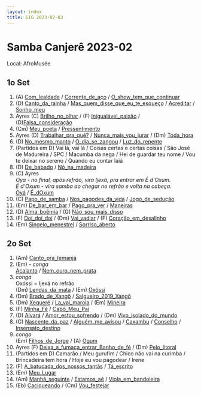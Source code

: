 ```yaml
---
layout: index
title: GIG 2023-02-03
---
```


# Samba Canjerê 2023-02

Local: AfroMusée

## 1o Set

1. (A) [Com_lealdade](letras/Com_lealdade.md) / [Corrente_de_aço](letras/Corrente_de_a%C3%A7o.md) / [O_show_tem_que_continuar](letras/O_show_tem_que_continuar.md)
2. (D) [Canto_da_rainha](letras/Canto_da_rainha.md) / [Mas_quem_disse_que_eu_te_esqueço](letras/Mas_quem_disse_que_eu_te_esque%C3%A7o.md) / [Acreditar](letras/Acreditar.md) / [Sonho_meu](letras/Sonho_meu.md)
3. Ayres (C) [Brilho_no_olhar](letras/Brilho_no_olhar.md) / (F) [Inigualável_paixão](letras/Inigual%C3%A1vel_paix%C3%A3o.md) / (D)[Falsa_consideração](letras/Falsa_considera%C3%A7%C3%A3o.md)
4. (Cm) [Meu_poeta](letras/Meu_poeta.md) / [Pressentimento](letras/Pressentimento.md)
5. Ayres (D) [Trabalhar_pra_quê?](letras/Trabalhar_pra_qu%C3%AA?.md) / [Nunca_mais_vou_jurar](letras/Nunca_mais_vou_jurar.md) / (Dm) [Toda_hora](letras/Toda_hora.md)
6. (D) [No_mesmo_manto](letras/No_mesmo_manto.md) / [O_dia_se_zangou](letras/O_dia_se_zangou.md) / [Luz_do_repente](letras/Luz_do_repente.md)
7. (Partidos em D) Vai lá, vai lá / Coisas certas e certas coisas / São José de Madureira / SPC / Macumba da nega / Hei de guardar teu nome / Vou te deixar no sereno / Quando eu contar Iaiá
8. (D) [De_babado](letras/De_babado.md) / [Nó_na_madeira](letras/N%C3%B3_na_madeira.md)
9. (C) Ayres  
	*Oya - no final, apòs refrão, vira Ijexá, pra entrar em É d'Oxum.*  
	*É d'Oxum - vira samba ao chegar no refrão e volta na cabeça.*  
	[Oyá](letras/Oy%C3%A1.md) / [É_dOxum](letras/%C3%89_dOxum.md)
10. (C) [Papo_de_samba](letras/Papo_de_samba.md) / [Nos_pagodes_da_vida](letras/Nos_pagodes_da_vida.md) / [Jogo_de_sedução](letras/Jogo_de_sedu%C3%A7%C3%A3o.md)
11. (Em) [De_bar_em_bar](letras/De_bar_em_bar.md) / [Pago_pra_ver](letras/Pago_pra_ver.md) / [Maneiras](letras/Maneiras.md)
12. (D) [Alma_boêmia](letras/Alma_bo%C3%AAmia.md) / (G) [Não_sou_mais_disso](letras/N%C3%A3o_sou_mais_disso.md)
13. (F) [Doí_doí_doí](letras/Do%C3%AD_do%C3%AD_do%C3%AD.md) / (Dm) [Vai_vadiar](letras/Vai_vadiar.md) / (F) [Coração_em_desalinho](letras/Cora%C3%A7%C3%A3o_em_desalinho.md)
14. (Em) [Singelo_menestrel](letras/Singelo_menestrel.md) / [Sorriso_aberto](letras/Sorriso_aberto.md)

## 2o Set

1. (Am) [Canto_pra_Iemanjá](letras/Canto_pra_Iemanj%C3%A1.md)
2. (Em)  -  *conga*  
	 [Acalanto](letras/Acalanto.md) / [Nem_ouro_nem_prata](letras/Nem_ouro_nem_prata.md)
3. *conga*  
	Oxóssi = Ijexá no refrão  
	(Dm) [Lendas_da_mata](letras/Lendas_da_mata.md) / (Em) [Oxóssi](letras/Ox%C3%B3ssi.md)
4. (Dm) [Brado_de_Xangô](letras/Brado_de_Xang%C3%B4.md) / [Salgueiro_2019_Xangô](letras/Salgueiro_2019_Xang%C3%B4.md)
5. (Dm) [Xequeré](letras/Xequer%C3%A9.md) / [La_vai_marola](letras/La_vai_marola.md) / (Em) [Mineira](letras/Mineira.md)
6. (F) [Minha_Fé](letras/Minha_F%C3%A9.md) / [Cabô_Meu_Pai](letras/Cab%C3%B4_Meu_Pai.md)
7. (D) [Alvará](letras/Alvar%C3%A1.md) / [Amor_estou_sofrendo](letras/Amor_estou_sofrendo.md) / (Dm) [Vivo_isolado_do_mundo](letras/Vivo_isolado_do_mundo.md)
8. (G) [Nascente_da_paz](letras/Nascente_da_paz.md) / [Alguém_me_avisou](letras/Algu%C3%A9m_me_avisou.md) / [Caxambu](letras/Caxambu.md) / [Conselho](letras/Conselho.md) / [Insensato_destino](letras/Insensato_destino.md)
9. *conga*  
	(Em) [Filhos_de_Jorge](letras/Filhos_de_Jorge.md) / (A) [Ogum](letras/Ogum.md)
10. Ayres (F) [Deixa_a_fumaça_entrar_Banho_de_fé](letras/Deixa_a_fuma%C3%A7a_entrar_Banho_de_f%C3%A9.md) / (Dm) [Pelo_litoral](letras/Pelo_litoral.md)
11. (Partidos em D) Camarão / Meu gurufim / Chico não vai na curimba / Brincadeira tem hora / Hoje eu vou pagodear / Irene
12. (F) [A_batucada_dos_nossos_tantãs](letras/A_batucada_dos_nossos_tant%C3%A3s.md) / [Tá_escrito](letras/T%C3%A1_escrito.md)
13. (Em) [Meu_Lugar](letras/Meu_Lugar.md)
14. (Am) [Manhã_seguinte](letras/Manh%C3%A3_seguinte.md) / [Estamos_aê](letras/Estamos_a%C3%AA.md) / [Viola_em_bandoleira](letras/Viola_em_bandoleira.md)
15. (Eb) [Caciqueando](letras/Caciqueando.md) / (Cm) [Vou_festejar](letras/Vou_festejar.md)
